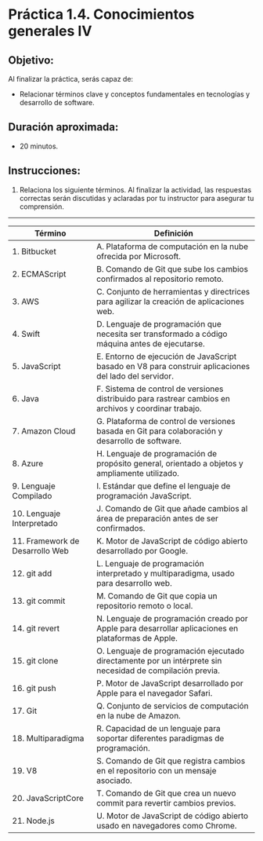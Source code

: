 # Práctica 1.4. Conocimientos generales IV

## Objetivo:
Al finalizar la práctica, serás capaz de:
- Relacionar términos clave y conceptos fundamentales en tecnologías y desarrollo de software.

## Duración aproximada:
- 20 minutos.

## Instrucciones:
1. Relaciona los siguiente términos. Al finalizar la actividad, las respuestas correctas serán discutidas y aclaradas por tu instructor para asegurar tu comprensión.  

---

| **Término** | **Definición**                  |
|-------------------------|-----------------------------------------|
| 1. Bitbucket           | A. Plataforma de computación en la nube ofrecida por Microsoft. |
| 2. ECMAScript          | B. Comando de Git que sube los cambios confirmados al repositorio remoto. |
| 3. AWS                 | C. Conjunto de herramientas y directrices para agilizar la creación de aplicaciones web. |
| 4. Swift               | D. Lenguaje de programación que necesita ser transformado a código máquina antes de ejecutarse. |
| 5. JavaScript          | E. Entorno de ejecución de JavaScript basado en V8 para construir aplicaciones del lado del servidor. |
| 6. Java                | F. Sistema de control de versiones distribuido para rastrear cambios en archivos y coordinar trabajo. |
| 7. Amazon Cloud        | G. Plataforma de control de versiones basada en Git para colaboración y desarrollo de software. |
| 8. Azure               | H. Lenguaje de programación de propósito general, orientado a objetos y ampliamente utilizado. |
| 9. Lenguaje Compilado  | I. Estándar que define el lenguaje de programación JavaScript. |
| 10. Lenguaje Interpretado | J. Comando de Git que añade cambios al área de preparación antes de ser confirmados. |
| 11. Framework de Desarrollo Web | K. Motor de JavaScript de código abierto desarrollado por Google. |
| 12. git add            | L. Lenguaje de programación interpretado y multiparadigma, usado para desarrollo web. |
| 13. git commit         | M. Comando de Git que copia un repositorio remoto o local. |
| 14. git revert         | N. Lenguaje de programación creado por Apple para desarrollar aplicaciones en plataformas de Apple. |
| 15. git clone          | O. Lenguaje de programación ejecutado directamente por un intérprete sin necesidad de compilación previa. |
| 16. git push           | P. Motor de JavaScript desarrollado por Apple para el navegador Safari. |
| 17. Git                | Q. Conjunto de servicios de computación en la nube de Amazon. |
| 18. Multiparadigma     | R. Capacidad de un lenguaje para soportar diferentes paradigmas de programación. |
| 19. V8                 | S. Comando de Git que registra cambios en el repositorio con un mensaje asociado. |
| 20. JavaScriptCore     | T. Comando de Git que crea un nuevo commit para revertir cambios previos. |
| 21. Node.js            | U. Motor de JavaScript de código abierto usado en navegadores como Chrome. |
